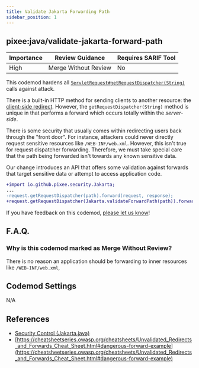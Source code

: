 ```yaml
---
title: Validate Jakarta Forwarding Path 
sidebar_position: 1
---
```


## pixee:java/validate-jakarta-forward-path

| Importance | Review Guidance      | Requires SARIF Tool |
|------------|----------------------|---------------------|
| High       | Merge Without Review | No                  |

This codemod hardens all [`ServletRequest#getRequestDispatcher(String)`](https://docs.oracle.com/javaee/7/api/javax/servlet/ServletRequest.html#getRequestDispatcher-java.lang.String-) calls against attack.

There is a built-in HTTP method for sending clients to another resource: the [client-side redirect](https://developer.mozilla.org/en-US/docs/Web/HTTP/Redirections). However, the `getRequestDispatcher(String)` method is unique in that performs a forward which occurs totally within the _server-side_.

There is some security that usually comes within redirecting users back through the "front door". For instance, attackers could never directly request sensitive resources like `/WEB-INF/web.xml`. However, this isn't true for request dispatcher forwarding. Therefore, we must take special care that the path being forwarded isn't towards any known sensitive data.

Our change introduces an API that offers some validation against forwards that target sensitive data or attempt to access application code.

```diff
+import io.github.pixee.security.Jakarta;
...
-request.getRequestDispatcher(path).forward(request, response);
+request.getRequestDispatcher(Jakarta.validateForwardPath(path)).forward(request, response);
```

If you have feedback on this codemod, [please let us know](mailto:feedback@pixee.ai)!

## F.A.Q. 

### Why is this codemod marked as Merge Without Review?

There is no reason an application should be forwarding to inner resources like `/WEB-INF/web.xml`, 

## Codemod Settings

N/A

## References

* [Security Control (Jakarta.java)](https://github.com/pixee/java-security-toolkit/blob/main/src/main/java/io/github/pixee/security/Jakarta.java)
* [https://cheatsheetseries.owasp.org/cheatsheets/Unvalidated_Redirects_and_Forwards_Cheat_Sheet.html#dangerous-forward-example](https://cheatsheetseries.owasp.org/cheatsheets/Unvalidated_Redirects_and_Forwards_Cheat_Sheet.html#dangerous-forward-example)